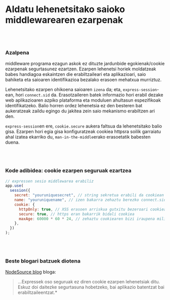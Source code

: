 # Aldatu lehenetsitako saioko middlewarearen ezarpenak

<br/><br/>

### Azalpena

middleware programa ezagun askok ez dituzte jardunbide egokienak/cookie ezarpenak segurtasunez ezartzen. Ezarpen lehenetsi horiek moldatzeak babes handiagoa eskaintzen die erabiltzaileari eta aplikazioari, saio bahiketa eta saioaren identifikazioa bezalako erasoen mehatxua murriztuz.

Lehenetsitako ezarpen ohikoena saioaren `izena` da; eta, `express-session`-ean, hori `connect.sid` da. Erasotzaileren batek informazio hori erabil dezake web aplikazioaren azpiko plataforma eta moduluen ahultasun espezifikoak identifikatzeko. Balio horren ordez lehenetsia ez den besteren bat aukeratzeak zaildu egingo du jakitea zein saio mekanismo erabiltzen ari den.

`express-session`en ere, `cookie.secure` aukera faltsua da lehenetsitako balio gisa. Ezarpen hori egia gisa konfiguratzeak cookiea httpsra soilik garraiatu ahal izatea ekarriko du, `man-in-the-middle`erako erasoetatik babesten duena.

<br/><br/>

### Kode adibidea: cookie ezarpen seguruak ezartzea

```javascript
// expressen sesio middlewarea erabiliz
app.use(
  session({
    secret: "youruniquesecret", // string sekretua erabili da cookiean gordeta dagoen sesioaren IDan konektatzeko
    name: "youruniquename", // izen bakarra zehaztu berezko connect.sid ezabatzeko
    cookie: {
      httpOnly: true, // XSS erasoen arriskua gutxitu bezeroari cookiea irakurtzen sahietsiz
      secure: true, // https eran bakarrik bidali cookiea
      maxAge: 60000 * 60 * 24, // zehaztu cookiearen bizi iraupena mili segundutan
    },
  })
);
```

<br/><br/>

### Beste blogari batzuek diotena

[NodeSource blog](http://nodesource.com/blog/nine-security-tips-to-keep-express-from-getting-pwned/) bloga:

> ...Expressek oso seguruak ez diren cookie ezarpen lehenetsiak ditu. Eskuz doi daitezke segurtasuna hobetzeko, bai aplikazio batentzat bai erabiltzaileentzat.\*

<br/><br/>
